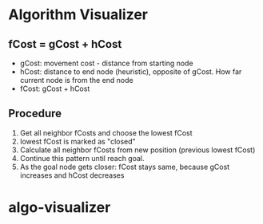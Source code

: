 # Algorithm Visualizer


## fCost = gCost + hCost
- gCost: movement cost - distance from starting node
- hCost: distance to end node (heuristic), opposite of gCost. How far current node is from the end node
- fCost: gCost + hCost

## Procedure
1. Get all neighbor fCosts and choose the lowest fCost
2. lowest fCost is marked as "closed"
3. Calculate all neighbor fCosts from new position (previous lowest fCost)
4. Continue this pattern until reach goal.
5. As the goal node gets closer: fCost stays same, because gCost increases and hCost decreases

# algo-visualizer
